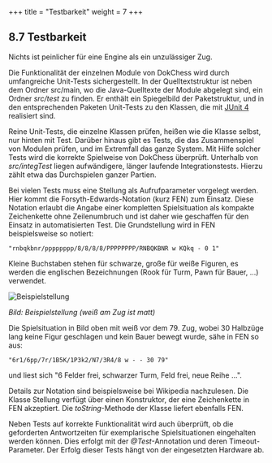 +++
title = "Testbarkeit"
weight = 7
+++

## 8.7 Testbarkeit

Nichts ist peinlicher für eine Engine als ein unzulässiger Zug.

Die Funktionalität der einzelnen Module von DokChess wird durch umfangreiche Unit-Tests sichergestellt. In der Quelltextstruktur ist neben dem Ordner src/main, wo die Java-Quelltexte der Module abgelegt sind, ein Ordner _src/test_ zu finden. Er enthält ein Spiegelbild der Paketstruktur, und in den entsprechenden Paketen Unit-Tests zu den Klassen, die mit [JUnit 4](https://junit.org/junit4/) realisiert sind.

Reine Unit-Tests, die einzelne Klassen prüfen, heißen wie die Klasse selbst, nur hinten mit Test. Darüber hinaus gibt es Tests, die das Zusammenspiel von Modulen prüfen, und im Extremfall das ganze System. Mit Hilfe solcher Tests wird die korrekte Spielweise von DokChess überprüft. Unterhalb von _src/integTest_ liegen aufwändigere, länger laufende Integrationstests. Hierzu zählt etwa das Durchspielen ganzer Partien.

Bei vielen Tests muss eine Stellung als Aufrufparameter vorgelegt werden. Hier kommt die Forsyth-Edwards-Notation (kurz FEN) zum Einsatz. Diese Notation erlaubt die Angabe einer kompletten Spielsituation als kompakte Zeichenkette ohne Zeilenumbruch und ist daher wie geschaffen für den Einsatz in automatisierten Test.
Die Grundstellung wird in FEN beispielsweise so notiert:

    "rnbqkbnr/pppppppp/8/8/8/8/PPPPPPPP/RNBQKBNR w KQkq - 0 1"

Kleine Buchstaben stehen für schwarze, große für weiße Figuren, es werden die englischen Bezeichnungen (Rook für Turm, Pawn für Bauer, ...) verwendet.

![Beispielstellung](/images/Abb09_24_Beispielstellung.png "Beispielstellung")

*Bild: Beispielstellung (weiß am Zug ist matt)*

Die Spielsituation in Bild oben mit weiß vor dem 79. Zug, wobei 30 Halbzüge lang keine Figur geschlagen und kein Bauer bewegt wurde, sähe in FEN so aus:

    "6r1/6pp/7r/1B5K/1P3k2/N7/3R4/8 w - - 30 79"

und liest sich "6 Felder frei, schwarzer Turm, Feld frei, neue Reihe ...".

Details zur Notation sind beispielsweise bei Wikipedia nachzulesen. Die Klasse Stellung verfügt über einen Konstruktor, der eine Zeichenkette in FEN akzeptiert. Die _toString_-Methode der Klasse liefert ebenfalls FEN.

Neben Tests auf korrekte Funktionalität wird auch überprüft, ob die geforderten Antwortzeiten für exemplarische Spielsituationen eingehalten werden können. Dies erfolgt mit der _@Test_-Annotation und deren Timeout-Parameter. Der Erfolg dieser Tests hängt von der eingesetzten Hardware ab.
